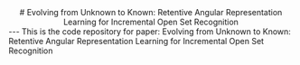 <div align="center">
# Evolving from Unknown to Known: Retentive Angular Representation Learning for Incremental Open Set Recognition
</div>
---
This is the code repository for paper: Evolving from Unknown to Known: Retentive Angular Representation Learning for Incremental Open Set Recognition
<div align="center">
